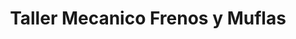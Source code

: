 ---
title: "Taller Mecanico Frenos y Muflas"
url: /san-juan/taller-mecanico-frenos-y-muflas/
shop: Autowerkstatt
---